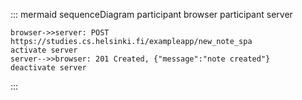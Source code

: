 ::: mermaid
sequenceDiagram
participant browser
participant server

    browser->>server: POST https://studies.cs.helsinki.fi/exampleapp/new_note_spa
    activate server
    server-->>browser: 201 Created, {"message":"note created"}
    deactivate server

:::
